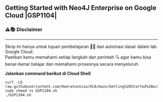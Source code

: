 **Getting Started with Neo4J Enterprise on Google Cloud |GSP1104|**
---
### ⚠️📚 Disclaimer
---

Skrip ini hanya untuk tujuan pembelajaran 🧑‍🎓 dan automasi dasar dalam lab Google Cloud.  
Pastikan kamu memahami setiap langkah dan perintah 🔍 agar kamu bisa benar-benar belajar dan memahami prosesnya secara menyeluruh.

**Jalankan command berikut di Cloud Shell**
```
curl -LO raw.githubusercontent.com/Haeratunnisa/GCA/main/Getting%20Started%20with%20Neo4J%20Enterprise%20on%20Google%20Cloud/GSP1104.sh
sudo chmod +x GSP1104.sh
./GSP1104.sh
